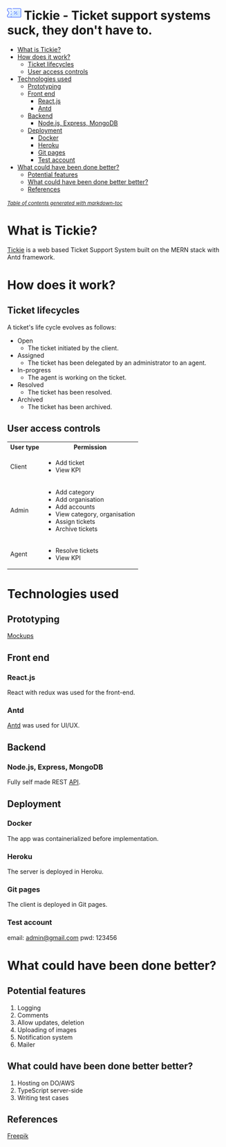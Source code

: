 
<h1><img src="./coupon.png"> Tickie - Ticket support systems suck, they don't have to.</h1>

- [What is Tickie?](#what-is-tickie)
- [How does it work?](#how-does-it-work)
  * [Ticket lifecycles](#ticket-lifecycles)
  * [User access controls](#user-access-controls)
- [Technologies used](#technologies-used)
  * [Prototyping](#prototyping)
  * [Front end](#front-end)
    + [React.js](#reactjs)
    + [Antd](#antd)
  * [Backend](#backend)
    + [Node.js, Express, MongoDB](#nodejs--express--mongodb)
  * [Deployment](#deployment)
    + [Docker](#docker)
    + [Heroku](#heroku)
    + [Git pages](#git-pages)
    + [Test account](#test-account)
- [What could have been done better?](#what-could-have-been-done-better)
  * [Potential features](#potential-features)
  * [What could have been done better better?](#what-could-have-been-done-better-better)
  * [References](#references)

<small><i><a href='http://ecotrust-canada.github.io/markdown-toc/'>Table of contents generated with markdown-toc</a></i></small>


# What is Tickie?
[Tickie](https://metildachee.github.io/tickie) is a web based Ticket Support System built on the MERN stack with Antd framework.

# How does it work?
## Ticket lifecycles
A ticket's life cycle evolves as follows:
- Open
  - The ticket initiated by the client.
- Assigned
  - The ticket has been delegated by an administrator to an agent.
- In-progress
  - The agent is working on the ticket.
- Resolved
  - The ticket has been resolved.
- Archived
  - The ticket has been archived.

## User access controls
<table>
  <tbody>
    <tr>
      <th>User type</th>
      <th>Permission</th>
    </tr>
    <tr>
      <td>Client</td>
      <td>
        <ul>
          <li>Add ticket</li>
          <li>View KPI</li>
        </ul>
      </td>
    </tr>
    <tr>
      <td>Admin</td>
      <td>
        <ul>
          <li>Add category</li>
          <li>Add organisation</li>
          <li>Add accounts</li>
          <li>View category, organisation</li>
          <li>Assign tickets</li>
          <li>Archive tickets</li>
        </ul>
      </td>
    </tr>
    <tr>
      <td>Agent</td>
      <td>
        <ul>
          <li>Resolve tickets</li>
          <li>View KPI</li>
        </ul>
      </td>
    </tr>
  </tbody>
</table>

# Technologies used
## Prototyping
[Mockups](https://www.figma.com/files/project/13983308/tickie)
## Front end
### React.js
React with redux was used for the front-end.
### Antd
[Antd](https://ant.design/) was used for UI/UX.
## Backend 
### Node.js, Express, MongoDB
Fully self made REST [API](http://tickie-server.herokuapp.com).
## Deployment
### Docker
The app was containerialized before implementation.
### Heroku
The server is deployed in Heroku.
### Git pages
The client is deployed in Git pages.
### Test account
email: admin@gmail.com
pwd: 123456

# What could have been done better?
## Potential features
1. Logging
2. Comments
3. Allow updates, deletion
4. Uploading of images
5. Notification system
6. Mailer

## What could have been done better better?
1. Hosting on DO/AWS
2. TypeScript server-side
3. Writing test cases

## References
[Freepik](https://www.freepik.com/)

